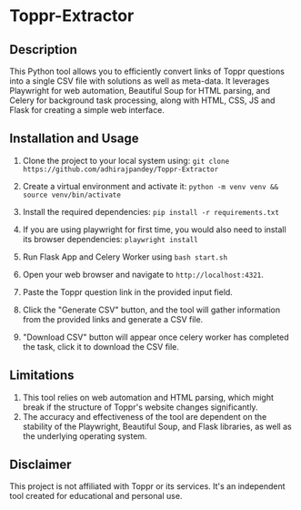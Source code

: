 # Toppr-Extractor

## Description
This Python tool allows you to efficiently convert links of Toppr questions into a single CSV file with solutions as well as meta-data. It leverages Playwright for web automation, Beautiful Soup for HTML parsing, and Celery for background task processing, along with HTML, CSS, JS and Flask for creating a simple web interface.

## Installation and Usage
1. Clone the project to your local system using: `git clone https://github.com/adhirajpandey/Toppr-Extractor`

2. Create a virtual environment and activate it: `python -m venv venv && source venv/bin/activate`

3. Install the required dependencies: `pip install -r requirements.txt`

4. If you are using playwright for first time, you would also need to install its browser dependencies: `playwright install`

5. Run Flask App and Celery Worker using `bash start.sh`

6. Open your web browser and navigate to `http://localhost:4321`.

7. Paste the Toppr question link in the provided input field.

8. Click the "Generate CSV" button, and the tool will gather information from the provided links and generate a CSV file.

9. "Download CSV" button will appear once celery worker has completed the task, click it to download the CSV file. 

## Limitations
1. This tool relies on web automation and HTML parsing, which might break if the structure of Toppr's website changes significantly.
2. The accuracy and effectiveness of the tool are dependent on the stability of the Playwright, Beautiful Soup, and Flask libraries, as well as the underlying operating system.

## Disclaimer
This project is not affiliated with Toppr or its services. It's an independent tool created for educational and personal use.


